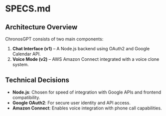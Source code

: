 # SPECS.md

## Architecture Overview

ChronosGPT consists of two main components:
1. **Chat Interface (v1)** – A Node.js backend using OAuth2 and Google Calendar API.
2. **Voice Mode (v2)** – AWS Amazon Connect integrated with a voice clone system.

## Technical Decisions

- **Node.js**: Chosen for speed of integration with Google APIs and frontend compatibility.
- **Google OAuth2**: For secure user identity and API access.
- **Amazon Connect**: Enables voice integration with phone call capabilities.
